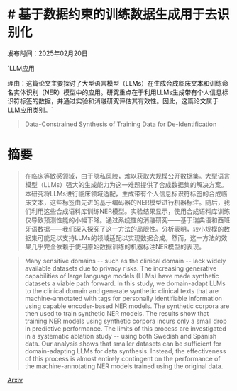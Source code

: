 # # 基于数据约束的训练数据生成用于去识别化

发布时间：2025年02月20日

`LLM应用

理由：这篇论文主要探讨了大型语言模型（LLMs）在生成合成临床文本和训练命名实体识别（NER）模型中的应用。研究重点在于利用LLMs生成带有个人信息标识符标签的数据，并通过实验和消融研究评估其有效性。因此，这篇论文属于LLM应用类别。`

> Data-Constrained Synthesis of Training Data for De-Identification

# 摘要

> 在临床等敏感领域，由于隐私风险，难以获取大规模公开数据集。大型语言模型（LLMs）强大的生成能力为这一难题提供了合成数据集的解决方案。本研究将LLMs进行临床领域适配，生成带有个人信息标识符标签的合成临床文本，这些标签由先进的基于编码器的NER模型进行机器标注。随后，我们利用这些合成语料库训练NER模型。实验结果显示，使用合成语料库训练仅导致预测性能的小幅下降。通过系统性的消融研究——基于瑞典语和西班牙语数据——我们深入探究了这一方法的局限性。分析表明，较小规模的数据集可能足以支持LLMs的领域适配以实现数据合成。然而，这一方法的效果几乎完全依赖于使用原始数据训练的机器标注NER模型的表现。

> Many sensitive domains -- such as the clinical domain -- lack widely available datasets due to privacy risks. The increasing generative capabilities of large language models (LLMs) have made synthetic datasets a viable path forward. In this study, we domain-adapt LLMs to the clinical domain and generate synthetic clinical texts that are machine-annotated with tags for personally identifiable information using capable encoder-based NER models. The synthetic corpora are then used to train synthetic NER models. The results show that training NER models using synthetic corpora incurs only a small drop in predictive performance. The limits of this process are investigated in a systematic ablation study -- using both Swedish and Spanish data. Our analysis shows that smaller datasets can be sufficient for domain-adapting LLMs for data synthesis. Instead, the effectiveness of this process is almost entirely contingent on the performance of the machine-annotating NER models trained using the original data.

[Arxiv](https://arxiv.org/abs/2502.14677)